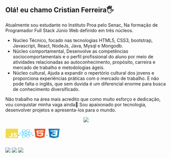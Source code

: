 ## Olá! eu chamo Cristian Ferreira🖐
Atualmente sou estudante no Instituto Proa pelo Senac, Na formação de Programador Full Stack Júnio Web definido em três núcleos.
- Nucleo Técnico, focado nas tecnologias HTML5, CSS3, bootstrap, Javascript, React, NodeJs, Java, Mysql e Mongodb.
- Núcleo comportamental, Desenvolve as competências sociocomportamentais e o perfil profissional do aluno por meio de atividades relacionadas ao autoconhecimento, propósito, carreira e mercado de trabalho e metodologias ágeis.
- Núcleo cultural, Ajuda a expandir o repertório cultural dos jovens e proporciona experiências práticas com o mercado de trabalho. 
E não pode falta o inglês, que sem duvida é um diferencial enorme para busca de conhecimento diversificado.

Não trabalho na área mais acredito que como muito esforço e dedicação, vou conquistar minha vaga ainda💙
Sou apaixonado por tecnologia, desenvolver projetos e apresenta-los para o mundo.
<div align="center">
  <a href="https://github.com/Cristian-ferre">
  
<img height="180em" src="https://github-readme-stats.vercel.app/api?username=Cristian-Ferre&show_icons=true&theme=algolia&include_all_commits=true&count_private=true"/>

</div>
<div style="display: inline_block"><br>
  <img align="center" alt="Rafa-Js" height="30" width="40" src="https://raw.githubusercontent.com/devicons/devicon/master/icons/javascript/javascript-plain.svg">
  <img align="center" alt="Rafa-React" height="30" width="40" src="https://raw.githubusercontent.com/devicons/devicon/master/icons/react/react-original.svg">
  <img align="center" alt="Rafa-HTML" height="30" width="40" src="https://raw.githubusercontent.com/devicons/devicon/master/icons/html5/html5-original.svg">
  <img align="center" alt="Rafa-CSS" height="30" width="40" src="https://raw.githubusercontent.com/devicons/devicon/master/icons/css3/css3-original.svg">
</div>
  
  ##
 
<div> 
  <a href="https://instagram.com/cristianf_Olv" target="_blank"><img src="https://img.shields.io/badge/-Instagram-%23E4405F?style=for-the-badge&logo=instagram&logoColor=white" target="_blank"></a>
  <a href = "mailto:cristianferreiradeoliveira.ti@gmail.com"><img src="https://img.shields.io/badge/-Gmail-%23333?style=for-the-badge&logo=gmail&logoColor=white" target="_blank"></a>
  <a href="https://www.linkedin.com/in/cristianfdeoliveira" target="_blank"><img src="https://img.shields.io/badge/-LinkedIn-%230077B5?style=for-the-badge&logo=linkedin&logoColor=white" target="_blank"></a> 
 
  
 
</div>
